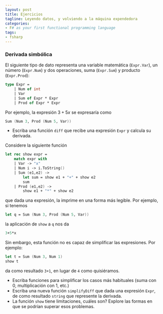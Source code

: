 ```yaml
---
layout: post
title: Ejercicios
tagline: Leyendo datos, y volviendo a la máquina expendedora
categories: 
- F# as your first functional programming language
tags:
- fsharp
---
```


### Derivada simbólica

El siguiente tipo de dato representa una variable matemática (`Expr.Var`), un número (`Expr.Num`) y dos operaciones, suma (`Expr.Sum`) y producto (`Expr.Prod`):

```fsharp
type Expr =
    | Num of int 
    | Var
    | Sum of Expr * Expr
    | Prod of Expr * Expr
```

Por ejemplo, la expresión $3 + 5 x$ se expresaría como

```fsharp
Sum (Num 3, Prod (Num 5, Var))
```


- Escriba una función `diff` que recibe una expresión `Expr` y calcula su derivada.

Considere la siguiente función

```fsharp
let rec show expr = 
    match expr with 
    | Var -> "x"
    | Num i -> i.ToString()
    | Sum (e1,e2) -> 
        let sum = show e1 + "+" + show e2 
        sum 
    | Prod (e1,e2) ->
        show e1 + "*" + show e2 
```

que dada una expresión, la imprime en una forma más legible. Por ejemplo, si tenemos

```fsharp
let q = Sum (Num 3, Prod (Num 5, Var))
```

la aplicación de `show` a `q` nos da

```fsharp
3+5*x
```

Sin embargo, esta función no es capaz de simplificar las expresiones. Por ejemplo:

```fsharp
let t = Sum (Num 3, Num 1)
show t
```

da como resultado `3+1`, en lugar de `4` como quisiéramos. 

- Escriba funciones para simplificar los casos más habituales (suma con 0, multiplicación con 1, etc.)
- Escriba una nueva función `simplifyDiff` que dada una expresión `Expr`, de como resultado `string` que represente la derivada.
- La función `show` tiene limitaciones, cuáles son? Explore las formas en que se podrían superar esos problemas.
  
